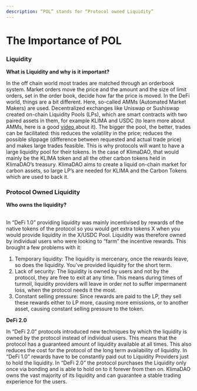 ```yaml
---
description: “POL” stands for “Protocol owned Liquidity”
---
```


# The Importance of POL

### **Liquidity**

**What is Liquidity and why is it important?**

In the off chain world most trades are matched through an orderbook system. Market orders move the price and the amount and the size of limit orders, set in the order book, decide how far the price is moved. In the DeFi world, things are a bit different. Here, so-called AMMs (Automated Market Makers) are used. Decentralized exchanges like Uniswap or Sushiswap created on-chain Liquidity Pools (LPs), which are smart contracts with two paired assets in them, for example KLIMA and USDC (to learn more about AMMs, here is a good [video ](https://youtu.be/cizLhxSKrAc?t=272)about it). The bigger the pool, the better, trades can be facilitated: this reduces the volatility in the price; reduces the possible slippage (difference between requested and actual trade price) and makes large trades feasible. This is why protocols will want to have a large liquidity pool for their tokens. In the case of KlimaDAO, that would mainly be the KLIMA token and all the other carbon tokens held in KlimaDAO’s treasury. KlimaDAO aims to create a liquid on-chain market for carbon assets, so large LP’s are needed for KLIMA  and the Carbon Tokens which are used to back it.

### **Protocol Owned Liquidity**

**Who owns the liquidity?**

\
In “DeFi 1.0” providing liquidity was mainly incentivised by rewards of the native tokens of the protocol so you would get extra tokens X when you would provide liquidity in the X/USDC Pool. Liquidity was therefore owned by individual users who were looking to “farm” the incentive rewards. This brought a few problems with it:

1. Temporary liquidity: The liquidity is mercenary, once the rewards leave, so does the liquidity. You've provided liquidity for the short term.&#x20;
2. Lack of security: The liquidity is owned by users and not by the protocol, they are free to exit at any time. This means during times of turmoil, liquidity providers will leave in order not to suffer impermanent loss, when the protocol needs it the most.&#x20;
3. Constant selling pressure: Since rewards are paid to the LP, they sell these rewards either to LP more, causing more emissions, or to another asset, causing constant selling pressure to the token.

**DeFi 2.0**

In “DeFi 2.0” protocols introduced new techniques by which the liquidity is owned by the protocol instead of individual users. This means that the protocol has a guaranteed amount of liquidity available at all times. This also reduces the cost for the protocol of the long term availability of liquidity. In “DeFi 1.0” rewards have to be constantly paid out to Liquidity Providers just to hold the liquidity. In “DeFi 2.0” the protocol purchases the Liquidity only once via bonding and is able to hold on to it forever from then on. KlimaDAO owns the vast majority of its liquidity and can guarantee a stable trading experience for the users.

